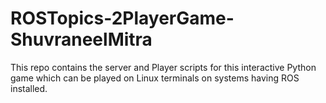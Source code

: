# ROSTopics-2PlayerGame-ShuvraneelMitra
This repo contains the server and Player scripts for this interactive Python game which can be played on Linux terminals on systems having ROS installed.
